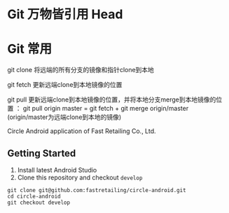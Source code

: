 # Git 万物皆引用 Head
# Git 常用

git clone 将远端的所有分支的镜像和指针clone到本地

git fetch 更新远端clone到本地镜像的位置

git pull 更新远端clone到本地镜像的位置，并将本地分支merge到本地镜像的位置 ：
git pull origin master = git fetch + git merge origin/master (origin/master为远端clone到本地的镜像)







Circle Android application of Fast Retailing Co., Ltd.

## Getting Started

1. Install latest Android Studio
2. Clone this repository and checkout `develop`
```
git clone git@github.com:fastretailing/circle-android.git
cd circle-android
git checkout develop
```

